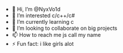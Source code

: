 - 👋 Hi, I’m @NyxVo1d
- 👀 I’m interested c/c++/c#
- 🌱 I’m currently learning c
- 💞️ I’m looking to collaborate on big projects
- 📫 How to reach me js call my name
- ⚡ Fun fact: i like girls alot

<!---
NyxVo1d/NyxVo1d is a ✨ special ✨ repository because its `README.md` (this file) appears on your GitHub profile.
You can click the Preview link to take a look at your changes.
--->

